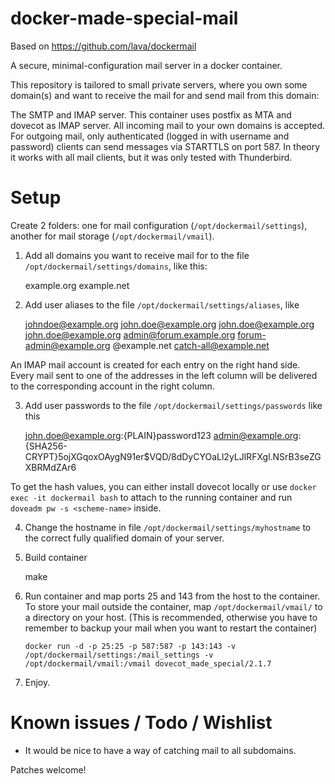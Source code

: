 docker-made-special-mail
==========

Based on https://github.com/lava/dockermail

A secure, minimal-configuration mail server in a docker container.

This repository is tailored to small private servers, where you own some domain(s) and
want to receive the mail for and send mail from this domain:

The SMTP and IMAP server. This container uses postfix as MTA and dovecot as IMAP server.
All incoming mail to your own domains is accepted. For outgoing mail, only authenticated
(logged in with username and password) clients can send messages via STARTTLS on port 587.
In theory it works with all mail clients, but it was only tested with Thunderbird.


Setup
=====
Create 2 folders: one for mail configuration (`/opt/dockermail/settings`), another for mail storage (`/opt/dockermail/vmail`).


1) Add all domains you want to receive mail for to the file `/opt/dockermail/settings/domains`, like this:

    example.org
    example.net

2) Add user aliases to the file `/opt/dockermail/settings/aliases`, like

    johndoe@example.org	        john.doe@example.org
    john.doe@example.org        john.doe@example.org
    admin@forum.example.org     forum-admin@example.org
    @example.net	        catch-all@example.net

An IMAP mail account is created for each entry on the right hand side.
Every mail sent to one of the addresses in the left column will
be delivered to the corresponding account in the right column.

3) Add user passwords to the file `/opt/dockermail/settings/passwords` like this

    john.doe@example.org:{PLAIN}password123
    admin@example.org:{SHA256-CRYPT}$5$ojXGqoxOAygN91er$VQD/8dDyCYOaLl2yLJlRFXgl.NSrB3seZGXBRMdZAr6

To get the hash values, you can either install dovecot locally or use `docker exec -it dockermail bash` to attach to the running
container and run `doveadm pw -s <scheme-name>` inside.

4) Change the hostname in file `/opt/dockermail/settings/myhostname` to the correct fully qualified domain of your server.

5) Build container

    make

6) Run container and map ports 25 and 143 from the host to the container.
   To store your mail outside the container, map `/opt/dockermail/vmail/` to
   a directory on your host. (This is recommended, otherwise
   you have to remember to backup your mail when you want to restart the container)

   `docker run -d -p 25:25 -p 587:587 -p 143:143 -v /opt/dockermail/settings:/mail_settings -v /opt/dockermail/vmail:/vmail dovecot_made_special/2.1.7`

7) Enjoy.


Known issues / Todo / Wishlist
==============================

- It would be nice to have a way of catching mail to all subdomains.

Patches welcome!

